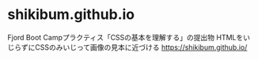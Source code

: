 # shikibum.github.io
Fjord Boot Campプラクティス「CSSの基本を理解する」の提出物
HTMLをいじらずにCSSのみいじって画像の見本に近づける
https://shikibum.github.io/
